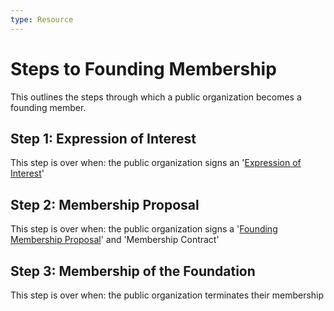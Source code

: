 ```yaml
---
type: Resource
---
```


# Steps to Founding Membership

This outlines the steps through which a public organization becomes a founding member.

## Step 1: Expression of Interest

This step is over when: the public organization signs an '[Expression of Interest](expression-of-interest.md)'

## Step 2: Membership Proposal

This step is over when: the public organization signs a '[Founding Membership Proposal](founding-membership-proposal.md)' and 'Membership Contract'

## Step 3: Membership of the Foundation

This step is over when: the public organization terminates their membership
